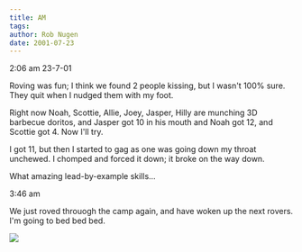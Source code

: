 ```yaml
---
title: AM
tags: 
author: Rob Nugen
date: 2001-07-23
---
```


<p class=date>2:06 am 23-7-01</p>

<p>Roving was fun; I think we found 2 people kissing,
but I wasn't 100% sure.  They quit when I nudged them
with my foot.</p>

<p>Right now Noah, Scottie, Allie, Joey, Jasper, Hilly
are munching 3D barbecue doritos, and Jasper got 10 in
his mouth and Noah got 12, and Scottie got 4.  Now
I'll try.</p>

<p>I got 11, but then I started to gag as one was
going down my throat unchewed.  I chomped and forced
it down; it broke on the way down.</p>

<p>What amazing lead-by-example skills...</p>

<p class=date>3:46 am</p>

<p>We just roved throuogh the camp again, and have
woken up the next rovers.  I'm going to bed bed
bed.</p>

<p><img src="/images/rob/wL-ROB.gif"/></p>
